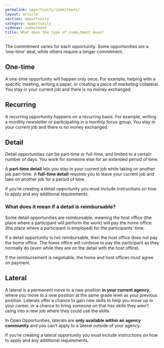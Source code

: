```yaml
---
permalink: opportunity/commitment/
layout: article
section: opportunity
category: opportunity
sidenav: commitment
title: What does the type of commitment mean?
---
```


The commitment varies for each opportunity. Some opportunities are a ‘one-time’ deal, while others require a longer commitment.

## One-time

A one-time opportunity will happen only once. For example, helping with a specific meeting, writing a paper, or creating a piece of marketing collateral. You stay in your current job and there is no money exchanged.

## Recurring

A recurring opportunity happens on a recurring basis. For example, writing a monthly newsletter or participating in a monthly focus group. You stay in your current job and there is no money exchanged.

## Detail

Detail opportunities can be part-time or full-time, and limited to a certain number of days. You work for someone else for an extended period of time.

A **part-time detail** lets you stay in your current job while taking on another job part-time. A **full-time detail** requires you to leave your current job and take on another job for a period of time.

If you’re creating a detail opportunity you must include instructions on how to apply and any additional requirements.

### What does it mean if a detail is reimbursable?

Some detail opportunities are reimbursable, meaning the host office (the place where a participant will perform the work) will pay the home office (the place where a participant is employed) for the participants’ time.

If a detail opportunity is not reimbursable, then the host office does not pay the home office. The home office will continue to pay the participant as they normally do (even while they are on the detail with the host office).

If the reimbursement is negotiable, the home and host offices must agree on payment.

## Lateral

A lateral is a permanent move to a new position **in your current agency**, where you move to a new position at the same grade level as your previous position. Laterals offer a chance to gain new skills to help you move up in your career, or a chance to bring someone on that has skills they aren't using into a new job where they could use the skills.

In Open Opportunities, laterals are **only available within an agency community** and you can’t apply to a lateral outside of your agency.

If you’re creating a lateral opportunity you must include instructions on how to apply and any additional requirements.
